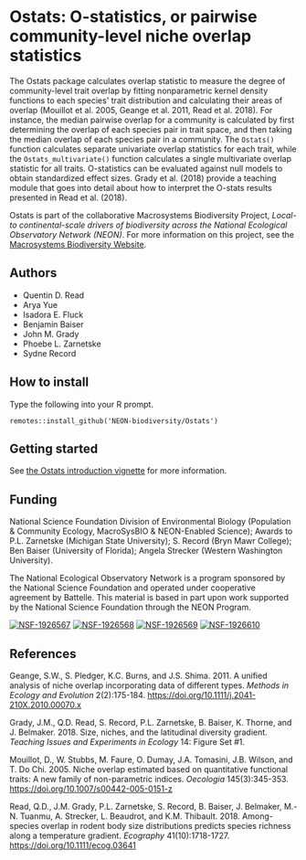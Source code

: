 # Ostats: O-statistics, or pairwise community-level niche overlap statistics

The Ostats package calculates overlap statistic to measure the degree of community-level trait overlap by fitting nonparametric kernel density functions to each species' trait distribution and calculating their areas of overlap (Mouillot et al. 2005, Geange et al. 2011, Read et al. 2018). For instance, the median pairwise overlap for a community is calculated by first determining the overlap of each species pair in trait space, and then taking the median overlap of each species pair in a community. The `Ostats()` function calculates separate univariate overlap statistics for each trait, while the `Ostats_multivariate()` function calculates a single multivariate overlap statistic for all traits. O-statistics can be evaluated against null models to obtain standardized effect sizes. Grady et al. (2018) provide a teaching module that goes into detail about how to interpret the O-stats results presented in Read et al. (2018).

Ostats is part of the collaborative Macrosystems Biodiversity Project, *Local- to continental-scale drivers of biodiversity across the National Ecological Observatory Network (NEON)*. For more information on this project, see the [ Macrosystems Biodiversity Website](https://neon-biodiversity.github.io/).

## Authors

* Quentin D. Read
* Arya Yue
* Isadora E. Fluck
* Benjamin Baiser
* John M. Grady
* Phoebe L. Zarnetske
* Sydne Record

## How to install

Type the following into your R prompt.

```
remotes::install_github('NEON-biodiversity/Ostats')
```

## Getting started

See [the Ostats introduction vignette](http:/neon-biodiversity.github.io/Ostats/articles/Ostats-introduction.html) for more information.  

## Funding 

National Science Foundation Division of Environmental Biology (Population & Community Ecology, MacroSysBIO & NEON-Enabled Science); Awards to P.L. Zarnetske (Michigan State University); S. Record (Bryn Mawr College); Ben Baiser (University of Florida); Angela Strecker (Western Washington University).

The National Ecological Observatory Network is a program sponsored by the National Science Foundation and operated under cooperative agreement by Battelle. This material is based in part upon work supported by the National Science Foundation through the NEON Program.

[![NSF-1926567](https://img.shields.io/badge/NSF-1926567-blue.svg)](https://nsf.gov/awardsearch/showAward?AWD_ID=1926567)
[![NSF-1926568](https://img.shields.io/badge/NSF-1926568-blue.svg)](https://nsf.gov/awardsearch/showAward?AWD_ID=1926568)
[![NSF-1926569](https://img.shields.io/badge/NSF-1926569-blue.svg)](https://nsf.gov/awardsearch/showAward?AWD_ID=1926569)
[![NSF-1926610](https://img.shields.io/badge/NSF-1926610-blue.svg)](https://nsf.gov/awardsearch/showAward?AWD_ID=1926610)

## References

Geange, S.W., S. Pledger, K.C. Burns, and J.S. Shima. 2011. A unified analysis of niche overlap incorporating data of different types. *Methods in Ecology and Evolution* 2(2):175-184. https://doi.org/10.1111/j.2041-210X.2010.00070.x

Grady, J.M., Q.D. Read, S. Record, P.L. Zarnetske, B. Baiser, K. Thorne, and J. Belmaker. 2018. Size, niches, and the latitudinal diversity gradient. *Teaching Issues and Experiments in Ecology* 14: Figure Set #1.

Mouillot, D., W. Stubbs, M. Faure, O. Dumay, J.A. Tomasini, J.B. Wilson, and T. Do Chi. 2005. Niche overlap estimated based on quantitative functional traits: A new family of non-parametric indices. *Oecologia* 145(3):345-353. https://doi.org/10.1007/s00442-005-0151-z

Read, Q.D., J.M. Grady, P.L. Zarnetske, S. Record, B. Baiser, J. Belmaker, M.-N. Tuanmu, A. Strecker, L. Beaudrot, and K.M. Thibault. 2018. Among-species overlap in rodent body size distributions predicts species richness along a temperature gradient. *Ecography* 41(10):1718-1727. https://doi.org/10.1111/ecog.03641

